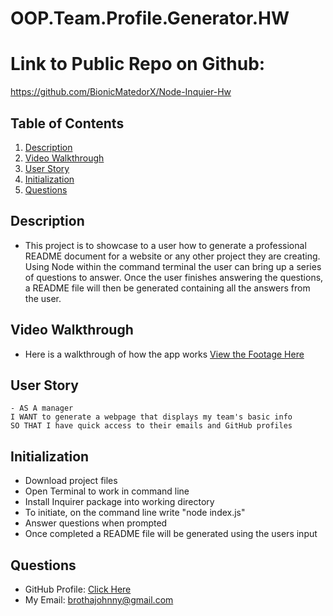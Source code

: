 # OOP.Team.Profile.Generator.HW

# Link to Public Repo on Github:
https://github.com/BionicMatedorX/Node-Inquier-Hw
## Table of Contents
1. [Description](#Description)
2. [Video Walkthrough](#Installation)
3. [User Story](#Usage)
4. [Initialization](#Contributing-Guidelines)
5. [Questions](#Questions)
## Description
- This project is to showcase to a user how to generate a professional README document for a website or any other project they are creating. Using Node within the command terminal the user can bring up a series of questions to answer. Once the user finishes answering the questions, a README file will then be generated containing all the answers from the user. 
## Video Walkthrough
- Here is a walkthrough of how the app works
  <a target="_blank" href="https://watch.screencastify.com/v/eVITsQXdzok2QnmixG9v">View the Footage Here</a>
## User Story
    - AS A manager
    I WANT to generate a webpage that displays my team's basic info
    SO THAT I have quick access to their emails and GitHub profiles

## Initialization
- Download project files
- Open Terminal to work in command line
- Install Inquirer package into working directory
- To initiate, on the command line write "node index.js"
- Answer questions when prompted 
- Once completed a README file will be generated using the users input
## Questions
- GitHub Profile: <a href="https://github.com/BionicMatedorX">Click Here</a><br>
- My Email: brothajohnny@gmail.com<br>